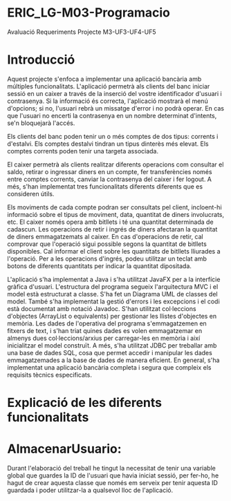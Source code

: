 # ERIC_LG-M03-Programacio
Avaluació Requeriments Projecte M3-UF3-UF4-UF5

# Introducció
Aquest projecte s'enfoca a implementar una aplicació bancària amb múltiples funcionalitats. L'aplicació permetrà als clients del banc iniciar sessió en un caixer a través de la inserció del vostre identificador d'usuari i contrasenya. Si la informació és correcta, l'aplicació mostrarà el menú d'opcions; si no, l'usuari rebrà un missatge d'error i no podrà operar. En cas que l'usuari no encerti la contrasenya en un nombre determinat d'intents, se'n bloquejarà l'accés.

Els clients del banc poden tenir un o més comptes de dos tipus: corrents i d'estalvi. Els comptes destalvi tindran un tipus dinterès més elevat. Els comptes corrents poden tenir una targeta associada.

El caixer permetrà als clients realitzar diferents operacions com consultar el saldo, retirar o ingressar diners en un compte, fer transferències només entre comptes corrents, canviar la contrasenya del caixer i fer logout. A més, s'han implementat tres funcionalitats diferents diferents que es consideren útils.

Els moviments de cada compte podran ser consultats pel client, incloent-hi informació sobre el tipus de moviment, data, quantitat de diners involucrats, etc. El caixer només opera amb bitllets i té una quantitat determinada de cadascun. Les operacions de retir i ingrés de diners afectaran la quantitat de diners emmagatzemats al caixer. En cas d'operacions de retir, cal comprovar que l'operació sigui possible segons la quantitat de bitllets disponibles. Cal informar el client sobre les quantitats de bitllets lliurades a l'operació. Per a les operacions d'ingrés, podeu utilitzar un teclat amb botons de diferents quantitats per indicar la quantitat dipositada.

L'aplicació s'ha implementat a Java i s'ha utilitzat JavaFX per a la interfície gràfica d'usuari. L'estructura del programa segueix l'arquitectura MVC i el model està estructurat a classe. S'ha fet un Diagrama UML de classes del model. També s'ha implementat la gestió d'errors i les excepcions i el codi està documentat amb notació Javadoc. S'han utilitzat col·leccions d'objectes (ArrayList o equivalents) per gestionar les llistes d'objectes en memòria. Les dades de l'operativa del programa s'emmagatzemen en fitxers de text, i s'han triat quines dades es volen emmagatzemar en almenys dues col·leccions/arxius per carregar-les en memòria i així inicialitzar el model construït. A més, s'ha utilitzat JDBC per treballar amb una base de dades SQL, cosa que permet accedir i manipular les dades emmagatzemades a la base de dades de manera eficient. En general, s'ha implementat una aplicació bancària completa i segura que compleix els requisits tècnics especificats.

# Explicació de les diferents funcionalitats
# AlmacenarUsuario:
Durant l'elaboració del treball he tingut la necessitat de tenir una variable global que guardes la ID de l'usuari que havia iniciat sessió, per fer-ho, he hagut de crear aquesta classe que només em serveix per tenir aquesta ID guardada i poder utilitzar-la a qualsevol lloc de l'aplicació.

